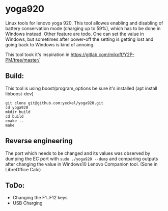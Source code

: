 # yoga920
Linux tools for lenovo yoga 920. This tool allowes enabling and disabling of battery conservation mode (charging up to 59%), which has to be done in Windows instead. Other feature are todo. One can set the value in Windows, but sometimes after power-off the setting is getting lost and going back to Windows is kind of annoing.

This tool took it's inspiration in https://gitlab.com/mikoff/Y2P-PM/tree/master/

## Build:
This tool is using boost/program_options be sure it's installed (apt install libboost-dev)
```
git clone git@github.com:yeckel/yoga920.git
cd yoga920
mkdir build
cd build
cmake ..
make
```

## Reverse engineering

The port which needs to be changed and its values was observed by dumping the EC port with ``` sudo ./yoga920 --dump ``` and comparing outputs after changing the value in Windows10 Lenovo Companion tool. (Sone in LibreOffice Calc)

## ToDo:
- Changing the F1..F12 keys
- USB Charging
